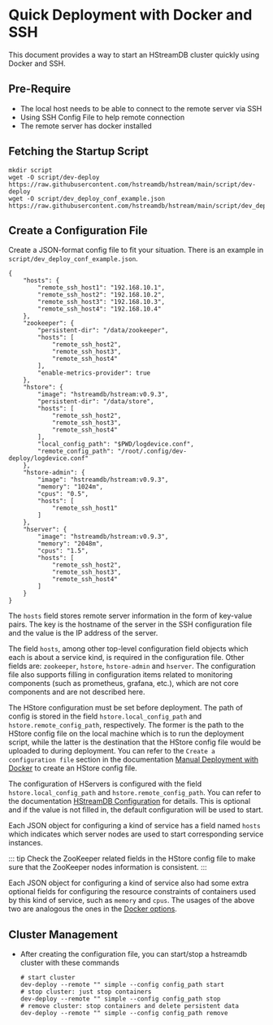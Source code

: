 # Quick Deployment with Docker and SSH

This document provides a way to start an HStreamDB cluster quickly using Docker
and SSH.

## Pre-Require

- The local host needs to be able to connect to the remote server via SSH
- Using SSH Config File to help remote connection
- The remote server has docker installed

## Fetching the Startup Script

```shell
mkdir script
wget -O script/dev-deploy https://raw.githubusercontent.com/hstreamdb/hstream/main/script/dev-deploy
wget -O script/dev_deploy_conf_example.json https://raw.githubusercontent.com/hstreamdb/hstream/main/script/dev_deploy_conf_example.json
```

## Create a Configuration File

Create a JSON-format config file to fit your situation. There is an example in
`script/dev_deploy_conf_example.json`.

```shell
{
    "hosts": {
        "remote_ssh_host1": "192.168.10.1",
        "remote_ssh_host2": "192.168.10.2",
        "remote_ssh_host3": "192.168.10.3",
        "remote_ssh_host4": "192.168.10.4"
    },
    "zookeeper": {
        "persistent-dir": "/data/zookeeper",
        "hosts": [
            "remote_ssh_host2",
            "remote_ssh_host3",
            "remote_ssh_host4"
        ],
        "enable-metrics-provider": true
    },
    "hstore": {
        "image": "hstreamdb/hstream:v0.9.3",
        "persistent-dir": "/data/store",
        "hosts": [
            "remote_ssh_host2",
            "remote_ssh_host3",
            "remote_ssh_host4"
        ],
        "local_config_path": "$PWD/logdevice.conf",
        "remote_config_path": "/root/.config/dev-deploy/logdevice.conf"
    },
    "hstore-admin": {
        "image": "hstreamdb/hstream:v0.9.3",
        "memory": "1024m",
        "cpus": "0.5",
        "hosts": [
            "remote_ssh_host1"
        ]
    },
    "hserver": {
        "image": "hstreamdb/hstream:v0.9.3",
        "memory": "2048m",
        "cpus": "1.5",
        "hosts": [
            "remote_ssh_host2",
            "remote_ssh_host3",
            "remote_ssh_host4"
        ]
    }
}
```

The `hosts` field stores remote server information in the form of key-value
pairs. The key is the hostname of the server in the SSH configuration file and
the value is the IP address of the server.

The field `hosts`, among other top-level configuration field objects which each
is about a service kind, is required in the configuration file. Other fields
are: `zookeeper`, `hstore`, `hstore-admin` and `hserver`. The configuration file
also supports filling in configuration items related to monitoring components
(such as prometheus, grafana, etc.), which are not core components and are not
described here.

The HStore configuration must be set before deployment. The path of config is
stored in the field `hstore.local_config_path` and `hstore.remote_config_path`,
respectively. The former is the path to the HStore config file on the local
machine which is to run the deployment script, while the latter is the
destination that the HStore config file would be uploaded to during deployment.
You can refer to the `Create a configuration file` section in the documentation
[Manual Deployment with Docker](deploy-docker.md) to create an HStore config
file.

The configuration of HServers is configured with the field
`hstore.local_config_path` and `hstore.remote_config_path`. You can refer to the
documentation [HStreamDB Configuration](../../reference/config.md) for details.
This is optional and if the value is not filled in, the default configuration
will be used to start.

Each JSON object for configuring a kind of service has a field named `hosts`
which indicates which server nodes are used to start corresponding service
instances.

::: tip Check the ZooKeeper related fields in the HStore config file to make
sure that the ZooKeeper nodes information is consistent.
:::

Each JSON object for configuring a kind of service also had some extra optional
fields for configuring the resource constraints of containers used by this kind
of service, such as `memory` and `cpus`. The usages of the above two are
analogous the ones in the
[Docker options](https://docs.docker.com/config/containers/resource_constraints/).

## Cluster Management

- After creating the configuration file, you can start/stop a hstreamdb cluster
  with these commands

  ```shell
  # start cluster
  dev-deploy --remote "" simple --config config_path start
  # stop cluster: just stop containers
  dev-deploy --remote "" simple --config config_path stop
  # remove cluster: stop containers and delete persistent data
  dev-deploy --remote "" simple --config config_path remove
  ```
